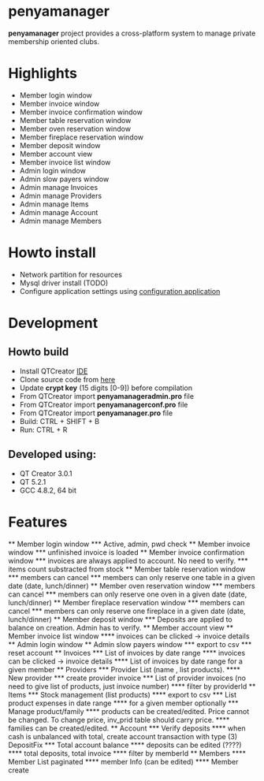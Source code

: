 penyamanager
============

**penyamanager** project provides a cross-platform system to manage private membership oriented clubs.

# Highlights
* Member login window
* Member invoice window
* Member invoice confirmation window
* Member table reservation window
* Member oven reservation window
* Member fireplace reservation window
* Member deposit window
* Member account view
* Member invoice list window
* Admin login window
* Admin slow payers window
* Admin manage Invoices
* Admin manage Providers
* Admin manage Items
* Admin manage Account
* Admin manage Members

# Howto install
* Network partition for resources
* Mysql driver install (TODO)
* Configure application settings using [configuration application](ConfApp.md)

# Development

## Howto build
* Install QTCreator [IDE](https://qt-project.org/downloads)
* Clone source code from [here](https://github.com/eguzki/penyamanager)
* Update **crypt key** (15 digits [0-9]) before compilation
* From QTCreator import **penyamanageradmin.pro** file
* From QTCreator import **penyamanagerconf.pro** file
* From QTCreator import **penyamanager.pro** file
* Build: CTRL + SHIFT + B
* Run: CTRL + R

## Developed using:
* QT Creator 3.0.1
* QT 5.2.1
* GCC 4.8.2, 64 bit

# Features
** Member login window
*** Active, admin, pwd check
** Member invoice window
*** unfinished invoice is loaded
** Member invoice confirmation window
*** invoices are always applied to account. No need to verify.
*** items count substracted from stock
** Member table reservation window
*** members can cancel
*** members can only reserve one table in a given date (date, lunch/dinner)
** Member oven reservation window
*** members can cancel
*** members can only reserve one oven in a given date (date, lunch/dinner)
** Member fireplace reservation window
*** members can cancel
*** members can only reserve one fireplace in a given date (date, lunch/dinner)
** Member deposit window
*** Deposits are applied to balance on creation. Admin has to verify.
** Member account view
** Member invoice list window
**** invoices can be clicked -> invoice details
** Admin login window
** Admin slow payers window
*** export to csv
*** reset account
** Invoices
*** List of invoices by date range
**** invoices can be clicked -> invoice details
**** List of invoices by date range for a given member
** Providers
*** Provider List (name , list products).
**** New provider
*** create provider invoice
*** List of provider invoices (no need to give list of products, just invoice number)
**** filter by providerId
** Items
*** Stock management (list products)
**** export to csv
*** List product expenses in date range
**** for a given member optionally
*** Manage product/family
**** products can be created/edited. Price cannot be changed. To change price, inv_prid table should carry price.
**** families can be created/edited.
** Account
*** Verify deposits
**** when cash is unbalanced with total, create account transaction with type (3) DepositFix
*** Total account balance
**** deposits can be edited (????)
**** total deposits, total invoice
**** filter by memberId
** Members
**** Member List paginated
**** member Info (can be edited)
**** Member create

